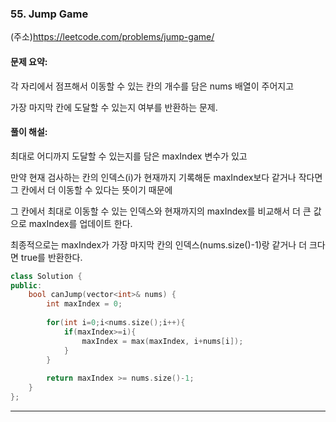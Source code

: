 ### 55. Jump Game
(주소)https://leetcode.com/problems/jump-game/



#### 문제 요약:

각 자리에서 점프해서 이동할 수 있는 칸의 개수를 담은 nums 배열이 주어지고

가장 마지막 칸에 도달할 수 있는지 여부를 반환하는 문제.

#### 풀이 해설:

최대로 어디까지 도달할 수 있는지를 담은 maxIndex 변수가 있고

만약 현재 검사하는 칸의 인덱스(i)가 현재까지 기록해둔 maxIndex보다 같거나 작다면 그 칸에서 더 이동할 수 있다는 뜻이기 때문에

그 칸에서 최대로 이동할 수 있는 인덱스와 현재까지의 maxIndex를 비교해서 더 큰 값으로 maxIndex를 업데이트 한다.

최종적으로는 maxIndex가 가장 마지막 칸의 인덱스(nums.size()-1)랑 같거나 더 크다면 true를 반환한다.

```c++
class Solution {
public:
    bool canJump(vector<int>& nums) {
        int maxIndex = 0;
        
        for(int i=0;i<nums.size();i++){
            if(maxIndex>=i){
                maxIndex = max(maxIndex, i+nums[i]);
            }
        }
        
        return maxIndex >= nums.size()-1;
    }
};
```
---
